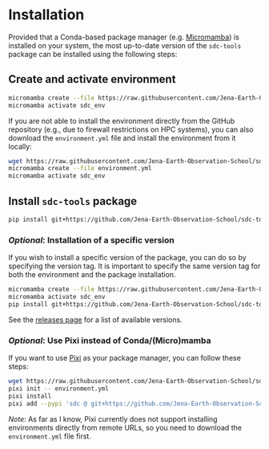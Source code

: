 # Installation

Provided that a Conda-based package manager (e.g. 
[Micromamba](https://mamba.readthedocs.io/en/latest/installation/micromamba-installation.html))
is installed on your system, the most up-to-date version of the `sdc-tools` 
package can be installed using the following steps:

## Create and activate environment

```bash
micromamba create --file https://raw.githubusercontent.com/Jena-Earth-Observation-School/sdc-tools/main/environment.yml
micromamba activate sdc_env
```

If you are not able to install the environment directly from the GitHub 
repository (e.g., due to firewall restrictions on HPC systems), you can also 
download the `environment.yml` file and install the environment from it locally:

```bash
wget https://raw.githubusercontent.com/Jena-Earth-Observation-School/sdc-tools/main/environment.yml
micromamba create --file environment.yml
micromamba activate sdc_env
```

## Install `sdc-tools` package

```bash
pip install git+https://github.com/Jena-Earth-Observation-School/sdc-tools.git
```

### _Optional_: Installation of a specific version

If you wish to install a specific version of the package, you can do so by 
specifying the version tag. It is important to specify the same version tag for 
both the environment and the package installation.

```bash
micromamba create --file https://raw.githubusercontent.com/Jena-Earth-Observation-School/sdc-tools/v0.9.0/environment.yml
micromamba activate sdc_env
pip install git+https://github.com/Jena-Earth-Observation-School/sdc-tools.git@v0.9.0
```

See the [releases page](https://github.com/Jena-Earth-Observation-School/sdc-tools/releases) 
for a list of available versions.

### _Optional_: Use Pixi instead of Conda/(Micro)mamba

If you want to use [Pixi](https://pixi.sh) as your package manager, you can follow
these steps: 

```bash
wget https://raw.githubusercontent.com/Jena-Earth-Observation-School/sdc-tools/main/environment.yml
pixi init -- environment.yml
pixi install
pixi add --pypi 'sdc @ git+https://github.com/Jena-Earth-Observation-School/sdc-tools.git’
```

_Note_: As far as I know, Pixi currently does not support installing environments 
directly from  remote URLs, so you need to download the `environment.yml` file first.

